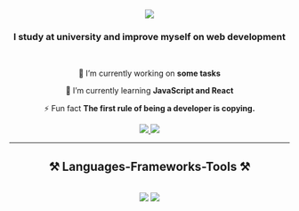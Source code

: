 
<h1 align="center">
    <img src="https://readme-typing-svg.herokuapp.com/?font=Righteous&size=35&center=true&vCenter=true&width=500&height=70&duration=4000&lines=Hi+There!+👋;+I'm+Jamal!;" />
</h1>

<h3 align="center">I study at university and improve myself on web development</h3>

<br/>

<div align="center">
 
 🔭 I’m currently working on **some tasks**
 
 🌱 I’m currently learning **JavaScript and React**

⚡ Fun fact **The first rule of being a developer is copying.**

 </div>
 
<div align="center"> 
  <a href="mailto:camalehmedov12@gmail.com">
    <img src="https://img.shields.io/badge/Gmail-333333?style=for-the-badge&logo=gmail&logoColor=red" />
  </a>
  <a href="https://www.linkedin.com/in/jamaladdin-ahmadov-3a054429b/" target="_blank">
    <img src="https://img.shields.io/badge/LinkedIn-0077B5?style=for-the-badge&logo=linkedin&logoColor=white" target="_blank" />
  </a>
</div>

 <hr/>
 
<h2 align="center">⚒️ Languages-Frameworks-Tools ⚒️</h2>
<br/>
<div align="center">
    <img src="https://skillicons.dev/icons?i=react,bootstrap,html,css,vscode,github,figma,git" />
    <img src="https://skillicons.dev/icons?i=nodejs,python,javascript,mysql" /><br>
</div>

<br/>


